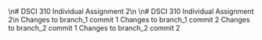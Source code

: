 \n# DSCI 310 Individual Assignment 2\n
\n# DSCI 310 Individual Assignment 2\n
Changes to branch_1 commit 1
Changes to branch_1 commit 2
Changes to branch_2 commit 1
Changes to branch_2 commit 2
